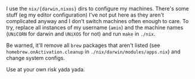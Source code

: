 I use the `nix/{darwin,nixos}` dirs to configure my machines. There's some
stuff (eg my editor configuration) I've not put here as they aren't complicated
anyway and I don't switch machines often enough to care. To try, replace all
instances of my username (`amin`) and the machine names (`UNiCORN` for darwin
and `UNiXOS` for not) and run `make` in `./nix`.

Be warned, it'll remove all `brew` packages that aren't listed (see
`homebrew.onActivation.cleanup` in `./nix/darwin/modules/apps.nix`) and change
system configs.

Use at your own risk yada yada.
